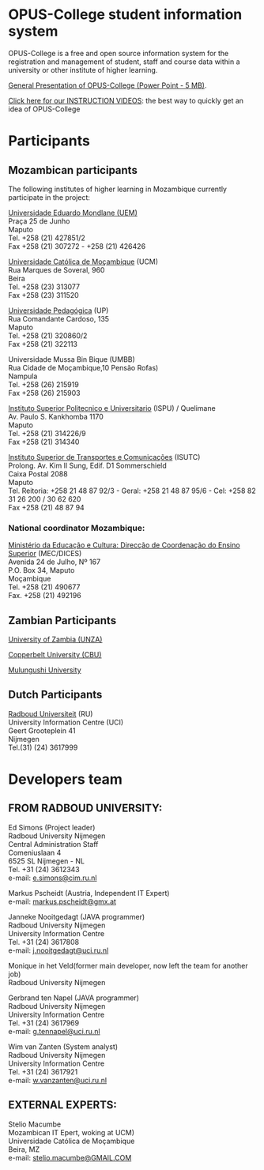# OPUS-College student information system

OPUS-College is a free and open source information system for the registration and management of student, staff and course data within a university or other institute of higher learning.

[General Presentation of OPUS-College (Power Point - 5 MB)](opus-docs/presentations/general/OPUS-College_presentation_May2011.pdf).

[Click here for our INSTRUCTION VIDEOS](opus-docs/presentations/instruction_material): the best way to quickly get an idea of OPUS-College  

# Participants

## Mozambican participants

The following institutes of higher learning in Mozambique currently participate in the project: 	  	 

[Universidade Eduardo Mondlane (UEM)](http://www.uem.mz/)  
Praça 25 de Junho  
Maputo  
Tel. +258 (21) 427851/2  
Fax +258 (21) 307272 - +258 (21) 426426  


[Universidade Católica de Moçambique](http://www.ucm.ac.mz/) (UCM)  
Rua Marques de Soveral, 960  
Beira  
Tel. +258 (23) 313077  
Fax +258 (23) 311520  

[Universidade Pedagógica](http://www.up.ac.mz/) (UP)  
Rua Comandante Cardoso, 135  
Maputo  
Tel. +258 (21) 320860/2  
Fax +258 (21) 322113  

Universidade Mussa Bin Bique (UMBB)  
Rua Cidade de Moçambique,10 Pensão Rofas)  
Nampula  
Tel. +258 (26) 215919  
Fax +258 (26) 215903  
 
[Instituto Superior Politecnico e Universitario](http://www.ispu.ac.mz/) (ISPU) / Quelimane  
Av. Paulo S. Kankhomba 1170  
Maputo  
Tel. +258 (21) 314226/9  
Fax +258 (21) 314340  
 
[Instituto Superior de Transportes e Comunicações](http://www.transcom.co.mz/isutc/) (ISUTC)  
Prolong. Av. Kim Il Sung, Edif. D1 Sommerschield  
Caixa Postal 2088  
Maputo  
Tel. Reitoria: +258 21 48 87 92/3 - Geral: +258 21 48 87 95/6 - Cel: +258 82 31 26 200 / 30 62 620  
Fax +258 (21) 48 87 94  


### National coordinator Mozambique:
[Ministério da Educação e Cultura: Direcção de Coordenação do Ensino Superior](http://www.mec.gov.mz/dep.php?p=13) (MEC/DICES)  
Avenida 24 de Julho, Nº 167  
P.O. Box 34, Maputo  
Moçambique  
Tel. +258 (21) 490677  
Fax. +258 (21) 492196  

## Zambian Participants

[University of Zambia (UNZA)](http://www.unza.zm/)

[Copperbelt University (CBU)](http://www.cbu.edu.zm/)

[Mulungushi University](http://http//www.mu.ac.zm//)

## Dutch Participants
	  	 
[Radboud Universiteit](http://www.ru.nl/english/) (RU)  
University Information Centre (UCI)  
Geert Grooteplein 41  
Nijmegen  
Tel.(31) (24) 3617999  

# Developers team

## FROM RADBOUD UNIVERSITY:
Ed Simons (Project leader)  
Radboud University Nijmegen  
Central Administration Staff  
Comeniuslaan 4  
6525 SL Nijmegen - NL  
Tel. +31 (24) 3612343  
e-mail: e.simons@cim.ru.nl  

Markus Pscheidt (Austria, Independent IT Expert)  
e-mail: markus.pscheidt@gmx.at  
 	
Janneke Nooitgedagt (JAVA programmer)  
Radboud University Nijmegen  
University Information Centre  
Tel. +31 (24) 3617808  
e-mail: j.nooitgedagt@uci.ru.nl  

Monique in het Veld(former main developer, now left the team for another job)  
Radboud University Nijmegen  

Gerbrand ten Napel (JAVA programmer)  
Radboud University Nijmegen  
University Information Centre  
Tel. +31 (24) 3617969  
e-mail: g.tennapel@uci.ru.nl  

Wim van Zanten (System analyst)  
Radboud University Nijmegen  
University Information Centre  
Tel. +31 (24) 3617921  
e-mail: w.vanzanten@uci.ru.nl  

## EXTERNAL EXPERTS:
Stelio Macumbe  
Mozambican IT Epert, woking at UCM)  
Universidade Católica de Moçambique  
Beira, MZ  
e-mail: stelio.macumbe@GMAIL.COM  

